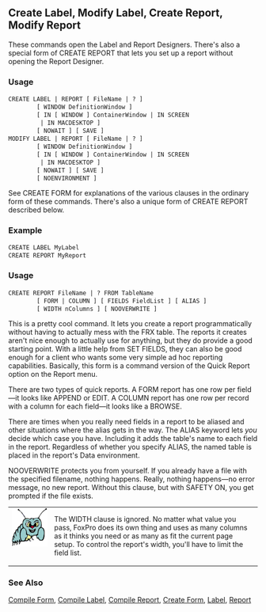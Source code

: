 ## Create Label, Modify Label, Create Report, Modify Report

These commands open the Label and Report Designers. There's also a special form of CREATE REPORT that lets you set up a report without opening the Report Designer.

### Usage

```foxpro
CREATE LABEL | REPORT [ FileName | ? ]
        [ WINDOW DefinitionWindow ]
        [ IN [ WINDOW ] ContainerWindow | IN SCREEN
         | IN MACDESKTOP ]
        [ NOWAIT ] [ SAVE ]
MODIFY LABEL | REPORT [ FileName | ? ]
        [ WINDOW DefinitionWindow ]
        [ IN [ WINDOW ] ContainerWindow | IN SCREEN
         | IN MACDESKTOP ]
        [ NOWAIT ] [ SAVE ]
        [ NOENVIRONMENT ]
```

See CREATE FORM for explanations of the various clauses in the ordinary form of these commands. There's also a unique form of CREATE REPORT described below.

### Example

```foxpro
CREATE LABEL MyLabel
CREATE REPORT MyReport
```
### Usage

```foxpro
CREATE REPORT FileName | ? FROM TableName
        [ FORM | COLUMN ] [ FIELDS FieldList ] [ ALIAS ]
        [ WIDTH nColumns ] [ NOOVERWRITE ]
```

This is a pretty cool command. It lets you create a report programmatically without having to actually mess with the FRX table. The reports it creates aren't nice enough to actually use for anything, but they do provide a good starting point. With a little help from SET FIELDS, they can also be good enough for a client who wants some very simple ad hoc reporting capabilities. Basically, this form is a command version of the Quick Report option on the Report menu.

There are two types of quick reports. A FORM report has one row per field&mdash;it looks like APPEND or EDIT. A COLUMN report has one row per record with a column for each field&mdash;it looks like a BROWSE.

There are times when you really need fields in a report to be aliased and other situations where the alias gets in the way. The ALIAS keyword lets *you* decide which case you have. Including it adds the table's name to each field in the report. Regardless of whether you specify ALIAS, the named table is placed in the report's Data environment.

NOOVERWRITE protects you from yourself. If you already have a file with the specified filename, nothing happens. Really, nothing happens&mdash;no error message, no new report. Without this clause, but with SAFETY ON, you get prompted if the file exists.

<table border=0 cellspacing=0 cellpadding=0 width=100%>
<tr>
  <td width=17% valign=top>
<img width=95 height=78 src="bug.gif"></p>
  </td>
  <td width=83%>
  <p>The WIDTH clause is ignored. No matter what value you pass, FoxPro does its own thing and uses as many columns as it thinks you need or as many as fit the current page setup. To control the report's width, you'll have to limit the field list.</p>
  </td>
 </tr>
</table>

### See Also

[Compile Form](s4g586.md), [Compile Label](s4g586.md), [Compile Report](s4g586.md), [Create Form](s4g590.md), [Label](s4g238.md), [Report](s4g238.md)